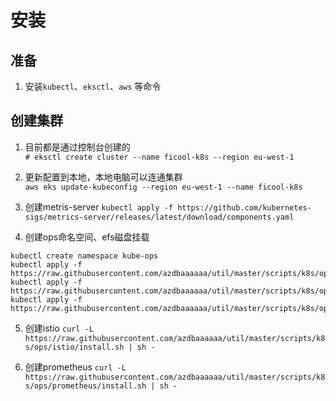 


# 安装
## 准备
1. 安装`kubectl`、`eksctl`、`aws` 等命令
   
## 创建集群
1. 目前都是通过控制台创建的  
    `# eksctl create cluster --name ficool-k8s --region eu-west-1`


2. 更新配置到本地，本地电脑可以连通集群  
    `aws eks update-kubeconfig --region eu-west-1 --name ficool-k8s`
   

3. 创建metris-server
    `kubectl apply -f https://github.com/kubernetes-sigs/metrics-server/releases/latest/download/components.yaml`

4. 创建ops命名空间、efs磁盘挂载

```
kubectl create namespace kube-ops
kubectl apply -f https://raw.githubusercontent.com/azdbaaaaaa/util/master/scripts/k8s/ops/storage/storageclass.yaml
kubectl apply -f https://raw.githubusercontent.com/azdbaaaaaa/util/master/scripts/k8s/ops/pv.yaml
kubectl apply -f https://raw.githubusercontent.com/azdbaaaaaa/util/master/scripts/k8s/ops/pvc.yaml
```

5. 创建istio
    `curl -L https://raw.githubusercontent.com/azdbaaaaaa/util/master/scripts/k8s/ops/istio/install.sh | sh -`
   

6. 创建prometheus
   `curl -L https://raw.githubusercontent.com/azdbaaaaaa/util/master/scripts/k8s/ops/prometheus/install.sh | sh -`
